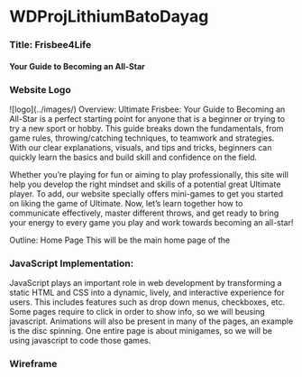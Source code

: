 # WDProjLithiumBatoDayag
<h3> Title: Frisbee4Life </h3>
<h4>Your Guide to Becoming an All-Star</h4>
<h3>Website Logo </h3>
![logo](../images/)
Overview:
Ultimate Frisbee: Your Guide to Becoming an All-Star is a perfect starting point for anyone that is a beginner or trying to try a new sport or hobby. This guide breaks down the fundamentals, from game rules, throwing/catching techniques, to teamwork and strategies. With our clear explanations, visuals, and tips and tricks, beginners can quickly learn the basics and build skill and confidence on the field.
	
Whether you’re playing for fun or aiming to play professionally, this site will help you develop the right mindset and skills of a potential great Ultimate player. To add, our website specially offers mini-games to get you started on liking the game of Ultimate. Now, let’s learn together how to communicate effectively, master different throws, and get ready to bring your energy to every game you play and work towards becoming an all-star!

Outline:
Home Page
This will be the main home page of the 
<h3>JavaScript Implementation:</h3>
JavaScript plays an important role in web development by transforming a static HTML and CSS into a dynamic, lively, and interactive experience for users. This includes features such as drop down menus, checkboxes, etc. Some pages require to click in order to show info, so we will beusing javascript. Animations will also be present in many of the pages, an example is the disc spinning. One entire page is about minigames, so we will be using javascript to code those games.


<h3>Wireframe</h3>
